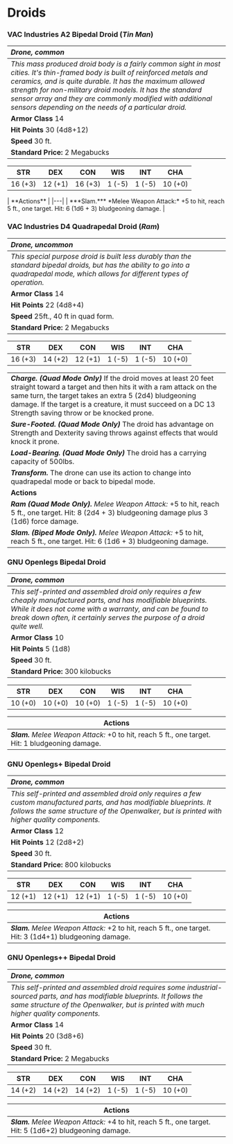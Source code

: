 # Droids

### VAC Industries A2 Bipedal Droid (*Tin Man*)
| _Drone, common_ | 
|:-------------|
| _This mass produced droid body is a fairly common sight in most cities.  It's thin-framed body is built of reinforced metals and ceramics, and is quite durable. It has the maximum allowed strength for non-military droid models.  It has the standard sensor array and they are commonly modified with additional sensors depending on the needs of a particular droid._ | 
| **Armor Class** 14 |
| **Hit Points** 30 (4d8+12) |
| **Speed** 30 ft.|
| **Standard Price:** 2 Megabucks |
<table class="abilities">
  <thead><tr><th>STR</th><th>DEX</th><th>CON</th><th>WIS</th><th>INT</th> <th>CHA</th>
    </tr>
  </thead>
  <tbody>
    <tr>
      <td>16 (+3)</td>
      <td>12 (+1)</td>
      <td>16 (+3)</td>
      <td>1 (-5)</td>
      <td>1 (-5)</td>
      <td>10 (+0)</td>
    </tr>
  </tbody>
</table>
| **Actions** |
|---|
| ***Slam.*** *Melee Weapon Attack:* +5 to hit, reach 5 ft., one target. Hit: 6 (1d6 + 3) bludgeoning damage. |

### VAC Industries D4 Quadrapedal Droid (*Ram*)

| _Drone, uncommon_ | 
|:-------------|
| _This special purpose droid is built less durably than the standard bipedal droids, but has the ability to go into a quadrapedal mode, which allows for different types of operation._ | 
| **Armor Class** 14 |
| **Hit Points** 22 (4d8+4) |
| **Speed** 25ft., 40 ft in quad form.|
| **Standard Price:** 2 Megabucks |
<table class="abilities">
  <thead><tr><th>STR</th><th>DEX</th><th>CON</th><th>WIS</th><th>INT</th> <th>CHA</th>
    </tr>
  </thead>
  <tbody>
    <tr>
      <td>16 (+3)</td>
      <td>14 (+2)</td>
      <td>12 (+1)</td>
      <td>1 (-5)</td>
      <td>1 (-5)</td>
      <td>10 (+0)</td>
    </tr>
  </tbody>
</table>

| |
|---|
| ***Charge. (Quad Mode Only)*** If the droid moves at least 20 feet straight toward a target and then hits it with a ram attack on the same turn, the target takes an extra 5 (2d4) bludgeoning damage. If the target is a creature, it must succeed on a DC 13 Strength saving throw or be knocked prone. |
| ***Sure-Footed. (Quad Mode Only)*** The droid has advantage on Strength and Dexterity saving throws against effects that would knock it prone. |
| ***Load-Bearing. (Quad Mode Only)*** The droid has a carrying capacity of 500lbs. |
| ***Transform.*** The drone can use its action to change into quadrapedal mode or back to bipedal mode.|
| **Actions** |
| ***Ram (Quad Mode Only).*** *Melee Weapon Attack:* +5 to hit, reach 5 ft., one target. Hit: 8 (2d4 + 3) bludgeoning damage plus 3 (1d6) force damage. |
| ***Slam. (Biped Mode Only).*** *Melee Weapon Attack:* +5 to hit, reach 5 ft., one target. Hit: 6 (1d6 + 3) bludgeoning damage. |


### GNU Openlegs Bipedal Droid
| _Drone, common_ | 
|:-------------|
| _This self-printed and assembled droid only requires a few cheaply manufactured parts, and has modifiable blueprints.  While it does not come with a warranty, and can be found to break down often, it certainly serves the purpose of a droid quite well._ | 
| **Armor Class**  10 |
| **Hit Points**  5 (1d8) |
| **Speed** 30 ft.|
| **Standard Price:** 300 kilobucks |
<table class="abilities">
  <thead><tr><th>STR</th><th>DEX</th><th>CON</th><th>WIS</th><th>INT</th> <th>CHA</th>
    </tr>
  </thead>
  <tbody>
    <tr>
      <td>10 (+0)</td>
      <td>10 (+0)</td>
      <td>10 (+0)</td>
      <td>1 (-5)</td>
      <td>1 (-5)</td>
      <td>10 (+0)</td>
    </tr>
  </tbody>
</table>

| **Actions** |
|---|
| ***Slam.*** *Melee Weapon Attack:* +0 to hit, reach 5 ft., one target. Hit: 1 bludgeoning damage. |

### GNU Openlegs+ Bipedal Droid
| _Drone, common_ | 
|:-------------|
| _This self-printed and assembled droid only requires a few custom manufactured parts, and has modifiable blueprints.  It follows the same structure of the Openwalker, but is printed with higher quality components._ | 
| **Armor Class**  12 |
| **Hit Points**  12 (2d8+2) |
| **Speed** 30 ft.|
| **Standard Price:** 800 kilobucks |
<table class="abilities">
  <thead><tr><th>STR</th><th>DEX</th><th>CON</th><th>WIS</th><th>INT</th> <th>CHA</th>
    </tr>
  </thead>
  <tbody>
    <tr>
      <td>12 (+1)</td>
      <td>12 (+1)</td>
      <td>12 (+1)</td>
      <td>1 (-5)</td>
      <td>1 (-5)</td>
      <td>10 (+0)</td>
    </tr>
  </tbody>
</table>

| **Actions** |
|---|
| ***Slam.*** *Melee Weapon Attack:* +2 to hit, reach 5 ft., one target. Hit: 3 (1d4+1) bludgeoning damage. |

### GNU Openlegs++ Bipedal Droid
| _Drone, common_ | 
|:-------------|
| _This self-printed and assembled droid requires some industrial-sourced parts, and has modifiable blueprints.  It follows the same structure of the Openwalker, but is printed with much higher quality components._ | 
| **Armor Class**  14 |
| **Hit Points**  20 (3d8+6) |
| **Speed** 30 ft.|
| **Standard Price:** 2 Megabucks |
<table class="abilities">
  <thead><tr><th>STR</th><th>DEX</th><th>CON</th><th>WIS</th><th>INT</th> <th>CHA</th>
    </tr>
  </thead>
  <tbody>
    <tr>
      <td>14 (+2)</td>
      <td>14 (+2)</td>
      <td>14 (+2)</td>
      <td>1 (-5)</td>
      <td>1 (-5)</td>
      <td>10 (+0)</td>
    </tr>
  </tbody>
</table>

| **Actions** |
|---|
| ***Slam.*** *Melee Weapon Attack:* +4 to hit, reach 5 ft., one target. Hit: 5 (1d6+2) bludgeoning damage. |

